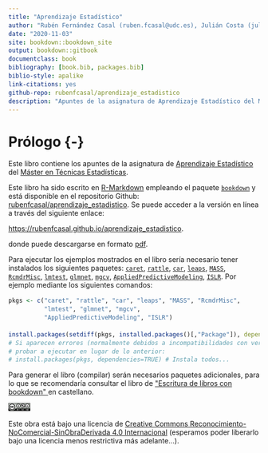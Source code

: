 ```yaml
--- 
title: "Aprendizaje Estadístico"
author: "Rubén Fernández Casal (ruben.fcasal@udc.es), Julián Costa (julian.costa@udc.es)"
date: "2020-11-03"
site: bookdown::bookdown_site
output: bookdown::gitbook
documentclass: book
bibliography: [book.bib, packages.bib]
biblio-style: apalike
link-citations: yes
github-repo: rubenfcasal/aprendizaje_estadistico
description: "Apuntes de la asignatura de Aprendizaje Estadístico del Máster en Técnicas Estadísticas."
---
```




# Prólogo {-}

Este libro contiene los apuntes de la asignatura de [Aprendizaje Estadístico](http://eamo.usc.es/pub/mte/index.php?option=com_content&view=article&id=74) del [Máster en Técnicas Estadísticas](http://eio.usc.es/pub/mte). 

Este libro ha sido escrito en [R-Markdown](http://rmarkdown.rstudio.com) empleando el paquete [`bookdown`](https://bookdown.org/yihui/bookdown/)  y está disponible en el repositorio Github: [rubenfcasal/aprendizaje_estadistico](https://github.com/rubenfcasal/aprendizaje_estadistico). 
Se puede acceder a la versión en línea a través del siguiente enlace:

<https://rubenfcasal.github.io/aprendizaje_estadistico>.

donde puede descargarse en formato [pdf](https://rubenfcasal.github.io/aprendizaje_estadistico/aprendizaje_estadistico.pdf).

Para ejecutar los ejemplos mostrados en el libro sería necesario tener instalados los siguientes paquetes:
[`caret`](https://CRAN.R-project.org/package=caret), [`rattle`](https://CRAN.R-project.org/package=rattle), [`car`](https://CRAN.R-project.org/package=car), [`leaps`](https://CRAN.R-project.org/package=leaps), [`MASS`](https://CRAN.R-project.org/package=MASS), [`RcmdrMisc`](https://CRAN.R-project.org/package=RcmdrMisc), [`lmtest`](https://CRAN.R-project.org/package=lmtest), [`glmnet`](https://CRAN.R-project.org/package=glmnet), [`mgcv`](https://CRAN.R-project.org/package=mgcv), [`AppliedPredictiveModeling`](https://CRAN.R-project.org/package=AppliedPredictiveModeling), [`ISLR`](https://CRAN.R-project.org/package=ISLR).
Por ejemplo mediante los siguientes comandos:

```r
pkgs <- c("caret", "rattle", "car", "leaps", "MASS", "RcmdrMisc", 
          "lmtest", "glmnet", "mgcv", 
          "AppliedPredictiveModeling", "ISLR")

install.packages(setdiff(pkgs, installed.packages()[,"Package"]), dependencies = TRUE)
# Si aparecen errores (normalmente debidos a incompatibilidades con versiones ya instaladas), 
# probar a ejecutar en lugar de lo anterior:
# install.packages(pkgs, dependencies=TRUE) # Instala todos...
```
Para generar el libro (compilar) serán necesarios paquetes adicionales, 
para lo que se recomendaría consultar el libro de ["Escritura de libros con bookdown" ](https://rubenfcasal.github.io/bookdown_intro) en castellano.

<img src="images/by-nc-nd-88x31.png" width="44" />

Este obra está bajo una licencia de [Creative Commons Reconocimiento-NoComercial-SinObraDerivada 4.0 Internacional](https://creativecommons.org/licenses/by-nc-nd/4.0/deed.es_ES) 
(esperamos poder liberarlo bajo una licencia menos restrictiva más adelante...).


